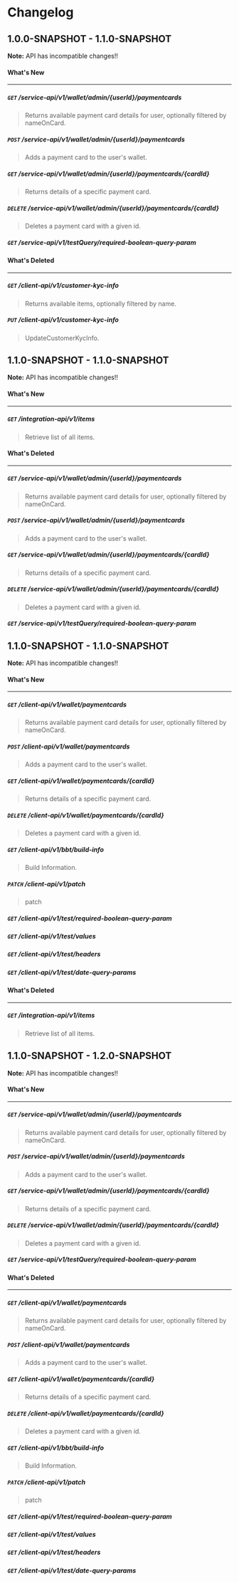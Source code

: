 # Changelog
## 1.0.0-SNAPSHOT - 1.1.0-SNAPSHOT
**Note:** API has incompatible changes!!
#### What's New
---

##### `GET` /service-api/v1/wallet/admin/{userId}/paymentcards

> Returns available payment card details for user, optionally filtered by nameOnCard.

##### `POST` /service-api/v1/wallet/admin/{userId}/paymentcards

> Adds a payment card to the user's wallet.

##### `GET` /service-api/v1/wallet/admin/{userId}/paymentcards/{cardId}

> Returns details of a specific payment card.

##### `DELETE` /service-api/v1/wallet/admin/{userId}/paymentcards/{cardId}

> Deletes a payment card with a given id.

##### `GET` /service-api/v1/testQuery/required-boolean-query-param


#### What's Deleted
---

##### `GET` /client-api/v1/customer-kyc-info

> Returns available items, optionally filtered by name.

##### `PUT` /client-api/v1/customer-kyc-info

> UpdateCustomerKycInfo.

## 1.1.0-SNAPSHOT - 1.1.0-SNAPSHOT
**Note:** API has incompatible changes!!
#### What's New
---

##### `GET` /integration-api/v1/items

> Retrieve list of all items.

#### What's Deleted
---

##### `GET` /service-api/v1/wallet/admin/{userId}/paymentcards

> Returns available payment card details for user, optionally filtered by nameOnCard.

##### `POST` /service-api/v1/wallet/admin/{userId}/paymentcards

> Adds a payment card to the user's wallet.

##### `GET` /service-api/v1/wallet/admin/{userId}/paymentcards/{cardId}

> Returns details of a specific payment card.

##### `DELETE` /service-api/v1/wallet/admin/{userId}/paymentcards/{cardId}

> Deletes a payment card with a given id.

##### `GET` /service-api/v1/testQuery/required-boolean-query-param


## 1.1.0-SNAPSHOT - 1.1.0-SNAPSHOT
**Note:** API has incompatible changes!!
#### What's New
---

##### `GET` /client-api/v1/wallet/paymentcards

> Returns available payment card details for user, optionally filtered by nameOnCard.

##### `POST` /client-api/v1/wallet/paymentcards

> Adds a payment card to the user's wallet.

##### `GET` /client-api/v1/wallet/paymentcards/{cardId}

> Returns details of a specific payment card.

##### `DELETE` /client-api/v1/wallet/paymentcards/{cardId}

> Deletes a payment card with a given id.

##### `GET` /client-api/v1/bbt/build-info

> Build Information.

##### `PATCH` /client-api/v1/patch

> patch

##### `GET` /client-api/v1/test/required-boolean-query-param


##### `GET` /client-api/v1/test/values


##### `GET` /client-api/v1/test/headers


##### `GET` /client-api/v1/test/date-query-params


#### What's Deleted
---

##### `GET` /integration-api/v1/items

> Retrieve list of all items.

## 1.1.0-SNAPSHOT - 1.2.0-SNAPSHOT
**Note:** API has incompatible changes!!
#### What's New
---

##### `GET` /service-api/v1/wallet/admin/{userId}/paymentcards

> Returns available payment card details for user, optionally filtered by nameOnCard.

##### `POST` /service-api/v1/wallet/admin/{userId}/paymentcards

> Adds a payment card to the user's wallet.

##### `GET` /service-api/v1/wallet/admin/{userId}/paymentcards/{cardId}

> Returns details of a specific payment card.

##### `DELETE` /service-api/v1/wallet/admin/{userId}/paymentcards/{cardId}

> Deletes a payment card with a given id.

##### `GET` /service-api/v1/testQuery/required-boolean-query-param


#### What's Deleted
---

##### `GET` /client-api/v1/wallet/paymentcards

> Returns available payment card details for user, optionally filtered by nameOnCard.

##### `POST` /client-api/v1/wallet/paymentcards

> Adds a payment card to the user's wallet.

##### `GET` /client-api/v1/wallet/paymentcards/{cardId}

> Returns details of a specific payment card.

##### `DELETE` /client-api/v1/wallet/paymentcards/{cardId}

> Deletes a payment card with a given id.

##### `GET` /client-api/v1/bbt/build-info

> Build Information.

##### `PATCH` /client-api/v1/patch

> patch

##### `GET` /client-api/v1/test/required-boolean-query-param


##### `GET` /client-api/v1/test/values


##### `GET` /client-api/v1/test/headers


##### `GET` /client-api/v1/test/date-query-params



